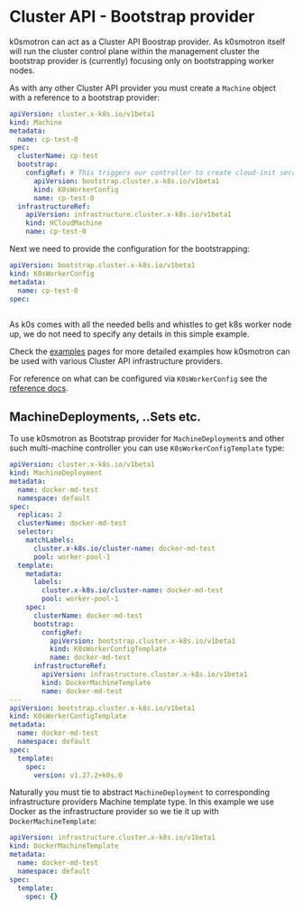 # Cluster API - Bootstrap provider

k0smotron can act as a Cluster API Boostrap provider. As k0smotron itself will run the cluster control plane within the management cluster the bootstrap provider is (currently) focusing only on bootstrapping worker nodes.

As with any other Cluster API provider you must create a `Machine` object with a reference to a bootstrap provider:

```yaml
apiVersion: cluster.x-k8s.io/v1beta1
kind: Machine
metadata:
  name: cp-test-0
spec:
  clusterName: cp-test
  bootstrap:
    configRef: # This triggers our controller to create cloud-init secret
      apiVersion: bootstrap.cluster.x-k8s.io/v1beta1
      kind: K0sWorkerConfig
      name: cp-test-0
  infrastructureRef:
    apiVersion: infrastructure.cluster.x-k8s.io/v1beta1
    kind: HCloudMachine
    name: cp-test-0

```

Next we need to provide the configuration for the bootstrapping:

```yaml
apiVersion: bootstrap.cluster.x-k8s.io/v1beta1
kind: K0sWorkerConfig
metadata:
  name: cp-test-0
spec:
  
```

As k0s comes with all the needed bells and whistles to get k8s worker node up, we do not need to specify any details in this simple example.

Check the [examples](capi-examples.md) pages for more detailed examples how k0smotron can be used with various Cluster API infrastructure providers.

For reference on what can be configured via `K0sWorkerConfig` see the [reference docs](resource-reference.md#bootstrapclusterx-k8siov1beta1).

## MachineDeployments, ..Sets etc.

To use k0smotron as Bootstrap provider for `MachineDeployment`s and other such multi-machine controller you can use `K0sWorkerConfigTemplate` type:

```yaml
apiVersion: cluster.x-k8s.io/v1beta1
kind: MachineDeployment
metadata:
  name: docker-md-test
  namespace: default
spec:
  replicas: 2
  clusterName: docker-md-test
  selector:
    matchLabels:
      cluster.x-k8s.io/cluster-name: docker-md-test
      pool: worker-pool-1
  template:
    metadata:
      labels:
        cluster.x-k8s.io/cluster-name: docker-md-test
        pool: worker-pool-1
    spec:
      clusterName: docker-md-test
      bootstrap:
        configRef:
          apiVersion: bootstrap.cluster.x-k8s.io/v1beta1
          kind: K0sWorkerConfigTemplate
          name: docker-md-test
      infrastructureRef:
        apiVersion: infrastructure.cluster.x-k8s.io/v1beta1
        kind: DockerMachineTemplate
        name: docker-md-test
---
apiVersion: bootstrap.cluster.x-k8s.io/v1beta1
kind: K0sWorkerConfigTemplate
metadata:
  name: docker-md-test
  namespace: default
spec:
  template:
    spec:
      version: v1.27.2+k0s.0
```

Naturally you must tie to abstract `MachineDeployment` to corresponding infrastructure providers Machine template type. In this example we use Docker as the infrastructure provider so we tie it up with `DockerMachineTemplate`:

```yaml
apiVersion: infrastructure.cluster.x-k8s.io/v1beta1
kind: DockerMachineTemplate
metadata:
  name: docker-md-test
  namespace: default
spec:
  template:
    spec: {}
```
